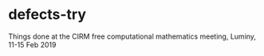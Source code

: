 # defects-try
Things done at the CIRM free computational mathematics meeting, Luminy, 11-15 Feb 2019
